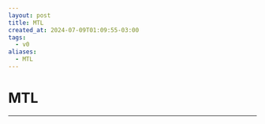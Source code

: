 ```yaml
---
layout: post
title: MTL
created_at: 2024-07-09T01:09:55-03:00
tags:
  - v0
aliases:
  - MTL
---
```

# MTL
---

